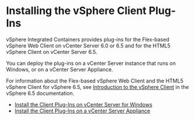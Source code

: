 # Installing the vSphere Client Plug-Ins #

vSphere Integrated Containers provides plug-ins for the Flex-based vSphere Web Client on vCenter Server 6.0 or 6.5 and for the HTML5 vSphere Client on vCenter Server 6.5. 

You can deploy the plug-ins on a vCenter Server instance that runs on Windows, or on a vCenter Server Appliance.

For information about the Flex-based vSphere Web Client and the HTML5 vSphere Client for vSphere 6.5, see [Introduction to the vSphere Client](https://pubs.vmware.com/vsphere-65/topic/com.vmware.wcsdk.pg.doc/GUID-3379D310-7802-4B62-8292-D11D928459FC.html) in the vSphere 6.5 documentation.

* [Install the Client Plug-Ins on vCenter Server for Windows](plugins_vc_windows.md)
* [Install the Client Plug-Ins on a vCenter Server Appliance](plugins_vcsa.md)
